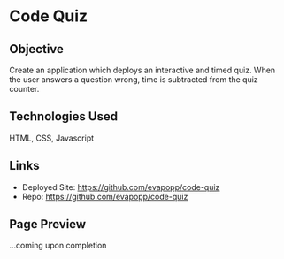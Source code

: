 # Code Quiz

## Objective
Create an application which deploys an interactive and timed quiz. When the user answers a question wrong, time is subtracted from the quiz counter.

## Technologies Used
HTML, CSS, Javascript

## Links
* Deployed Site: https://github.com/evapopp/code-quiz
* Repo: https://github.com/evapopp/code-quiz

## Page Preview
...coming upon completion